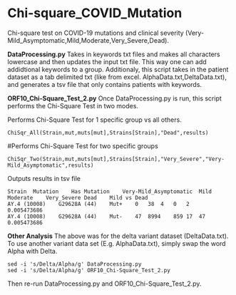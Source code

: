 # Chi-square_COVID_Mutation
Chi-square test on COVID-19 mutations and clinical severity (Very-Mild_Asymptomatic,Mild,Moderate,Very_Severe,Dead).



**DataProcessing.py**
Takes in keywords txt files and makes all characters lowercase and then updates the input txt file. This way one can add addidtional keywords to a group. 
Additionaly, this script takes in the patient dataset as a tab delimited txt (like from excel. AlphaData.txt,DeltaData.txt), and generates a tsv file that only contains patients with keywords.


**ORF10_Chi-Square_Test_2.py**
Once DataProcessing.py is run, this script performs the Chi-Square Test in two modes.

Performs Chi-Square Test for 1 specific group vs all others.
```
ChiSqr_All(Strain,mut,muts[mut],Strains[Strain],"Dead",results)
```

#Performs Chi-Square Test for two specific groups
```
ChiSqr_Two(Strain,mut,muts[mut],Strains[Strain],"Very_Severe","Very-Mild_Asymptomatic",results)
```

Outputs results in tsv file
```
Strain	Mutation	Has Mutation	Very-Mild_Asymptomatic	Mild	Moderate	Very_Severe	Dead	Mild vs Dead
AY.4 (10008)	G29628A (44)	Mut+	0	38	4	0	2	0.005473686
AY.4 (10008)	G29628A (44)	Mut-	47	8994	859	17	47	0.005473686
```


**Other Analysis**
The above was for the delta variant dataset (DeltaData.txt). To use another variant data set (E.g. AlphaData.txt), simply swap the word Alpha with Delta.
```
sed -i 's/Delta/Alpha/g' DataProcessing.py
sed -i 's/Delta/Alpha/g' ORF10_Chi-Square_Test_2.py
```
Then re-run DataProcessing.py and ORF10_Chi-Square_Test_2.py.
